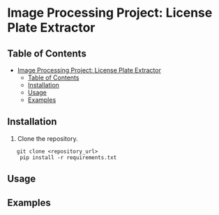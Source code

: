 
# Image Processing Project: License Plate Extractor



## Table of Contents

- [Image Processing Project: License Plate Extractor](#image-processing-project-license-plate-extractor)
  - [Table of Contents](#table-of-contents)
  - [Installation](#installation)
  - [Usage](#usage)
  - [Examples](#examples)

## Installation

1. Clone the repository.

```shell
   git clone <repository_url>
    pip install -r requirements.txt
```

## Usage

## Examples
